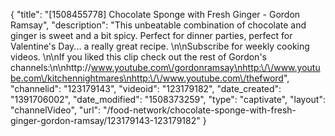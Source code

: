 {
    "title": "[1508455778] Chocolate Sponge with Fresh Ginger - Gordon Ramsay",
    "description": "This unbeatable combination of chocolate and ginger is sweet and a bit spicy. Perfect for dinner parties, perfect for Valentine's Day... a really great recipe. \n\nSubscribe for weekly cooking videos. \n\nIf you liked this clip check out the rest of Gordon's channels:\n\nhttp:\/\/www.youtube.com\/gordonramsay\nhttp:\/\/www.youtube.com\/kitchennightmares\nhttp:\/\/www.youtube.com\/thefword",
    "channelid": "123179143",
    "videoid": "123179182",
    "date_created": "1391706002",
    "date_modified": "1508373259",
    "type": "captivate",
    "layout": "channelVideo",
    "url": "\/food-network\/chocolate-sponge-with-fresh-ginger-gordon-ramsay\/123179143-123179182"
}